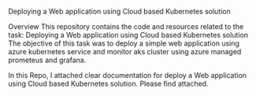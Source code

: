 Deploying a Web application using Cloud based Kubernetes solution

Overview
This repository contains the code and resources related to the task: Deploying a Web application using Cloud based Kubernetes solution
The objective of this task was to deploy a simple web application using azure kubernetes service and  monitor aks  cluster using azure managed prometeus and grafana.

In this Repo,  I attached clear documentation for deploy a Web application using Cloud based Kubernetes solution. Please find attached.
